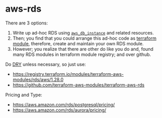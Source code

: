# aws-rds

There are 3 options:
1. Write up ad-hoc RDS using [`aws_db_instance`](https://www.terraform.io/docs/providers/aws/r/db_instance.html) and related resources.
2. Then; you find that you could arrange this ad-hoc code as [terraform module](https://www.terraform.io/docs/modules/index.html), therefore, create and maintain your own RDS module.
3. However; you realize that there are other do like you do and, found many RDS modules in terraform module registry; and over github.

Do [DRY](https://en.wikipedia.org/wiki/Don%27t_repeat_yourself) unless necessary, so just use:
- https://registry.terraform.io/modules/terraform-aws-modules/rds/aws/1.28.0
- https://github.com/terraform-aws-modules/terraform-aws-rds

Pricing and Type:
- https://aws.amazon.com/rds/postgresql/pricing/
- https://aws.amazon.com/rds/aurora/pricing/
